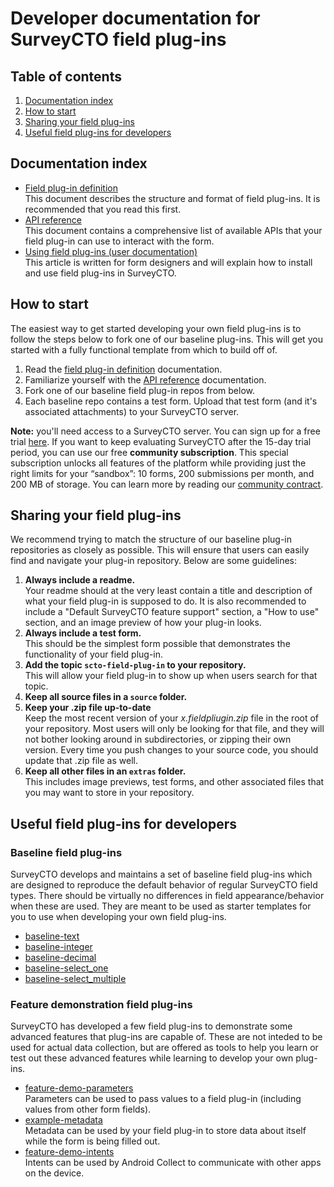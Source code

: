 # Developer documentation for SurveyCTO field plug-ins

## Table of contents

1. [Documentation index](#documentation-index)
1. [How to start](#how-to-start)
1. [Sharing your field plug-ins](#sharing-your-field-plug-ins)
1. [Useful field plug-ins for developers](#useful-field-plug-ins-for-developers)

## Documentation index

* [Field plug-in definition](https://github.com/surveycto/field-plug-in-resources/blob/master/docs/plug-in-definition.md)  
    This document describes the structure and format of field plug-ins. It is recommended that you read this first.  
* [API reference](https://github.com/surveycto/field-plug-in-resources/blob/master/docs/api-reference.md)  
    This document contains a comprehensive list of available APIs that your field plug-in can use to interact with the form.  
* [Using field plug-ins (user documentation)](https://docs.surveycto.com/02-designing-forms/03-advanced-topics/06.using-field-plug-ins.html)  
    This article is written for form designers and will explain how to install and use field plug-ins in SurveyCTO.

## How to start

The easiest way to get started developing your own field plug-ins is to follow the steps below to fork one of our baseline plug-ins. This will get you started with a fully functional template from which to build off of. 

1. Read the [field plug-in definition](docs/plug-in-definition.md) documentation.
1. Familiarize yourself with the [API reference](docs/api-reference.md) documentation.
1. Fork one of our baseline field plug-in repos from below.
1. Each baseline repo contains a test form. Upload that test form (and it's associated attachments) to your SurveyCTO server. 

**Note:** you'll need access to a SurveyCTO server. You can sign up for a free trial [here](https://login.surveycto.com/signup/step1.html). If you want to keep evaluating SurveyCTO after the 15-day trial period, you can use our free **community subscription**. This special subscription unlocks all features of the platform while providing just the right limits for your “sandbox”: 10 forms, 200 submissions per month, and 200 MB of storage. You can learn more by reading our [community contract](https://www.surveycto.com/community-contract/).

## Sharing your field plug-ins

We recommend trying to match the structure of our baseline plug-in repositories as closely as possible. This will ensure that users can easily find and navigate your plug-in repository. Below are some guidelines:

1. **Always include a readme.**  
    Your readme should at the very least contain a title and description of what your field plug-in is supposed to do. It is also recommended to include a "Default SurveyCTO feature support" section, a "How to use" section, and an image preview of how your plug-in looks.
1. **Always include a test form.**  
    This should be the simplest form possible that demonstrates the functionality of your field plug-in.
1. **Add the topic `scto-field-plug-in` to your repository.**  
    This will allow your field plug-in to show up when users search for that topic.
1. **Keep all source files in a `source` folder.**  
1. **Keep your .zip file up-to-date**  
    Keep the most recent version of your *x.fieldpliugin.zip* file in the root of your repository. Most users will only be looking for that file, and they will not bother looking around in subdirectories, or zipping their own version. Every time you push changes to your source code, you should update that .zip file as well.
1. **Keep all other files in an `extras` folder.**  
    This includes image previews, test forms, and other associated files that you may want to store in your repository. 

## Useful field plug-ins for developers

### Baseline field plug-ins

SurveyCTO develops and maintains a set of baseline field plug-ins which are designed to reproduce the default behavior of regular SurveyCTO field types. There should be virtually no differences in field appearance/behavior when these are used. They are meant to be used as starter templates for you to use when developing your own field plug-ins.

* [baseline-text](https://github.com/surveycto/baseline-text)
* [baseline-integer](https://github.com/surveycto/baseline-integer)
* [baseline-decimal](https://github.com/surveycto/baseline-decimal)
* [baseline-select_one](https://github.com/surveycto/baseline-select_one)
* [baseline-select_multiple](https://github.com/surveycto/baseline-select_multiple)

### Feature demonstration field plug-ins

SurveyCTO has developed a few field plug-ins to demonstrate some advanced features that plug-ins are capable of. These are not inteded to be used for actual data collection, but are offered as tools to help you learn or test out these advanced features while learning to develop your own plug-ins.

* [feature-demo-parameters](https://github.com/surveycto/feature-demo-parameters)  
    Parameters can be used to pass values to a field plug-in (including values from other form fields).
* [example-metadata](https://github.com/surveycto/example-metadata)  
    Metadata can be used by your field plug-in to store data about itself while the form is being filled out.
* [feature-demo-intents](https://github.com/surveycto/feature-demo-intents)  
    Intents can be used by Android Collect to communicate with other apps on the device.
